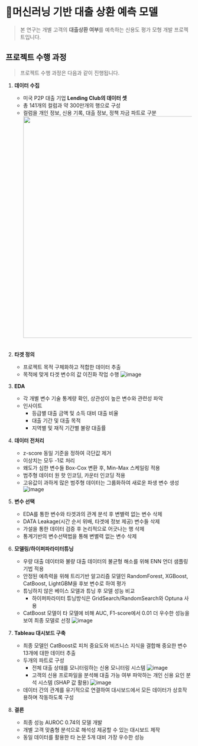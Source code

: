 # 💸머신러닝 기반 대출 상환 예측 모델
> 본 연구는 개별 고객의  **대출상환 여부**를 예측하는 신용도 평가 모형 개발 프로젝트입니다.

## 프로젝트 수행 과정
> 프로젝트 수행 과정은 다음과 같이 진행됩니다.

1. **데이터 수집**
   - 미국 P2P 대출 기업 **Lending Club의 데이터 셋**
   - 총 141개의 컬럼과 약 300만개의 행으로 구성
   - 컬럼을 개인 정보, 신용 기록, 대출 정보, 정책 자금 파트로 구분<br>
     <img src="https://github.com/Hayeong121/asac_lendingclub/blob/main/image/data_ex.jpg" width="600px"><br>
     <br>
     
2. **타겟 정의**
   - 프로젝트 목적 구체화하고 적합한 데이터 추출
   - 목적에 맞게 타겟 변수의 값 이진화 작업 수행
     ![image](https://github.com/Hayeong121/asac_lendingclub/blob/main/image/target_definition.jpg)

3. **EDA**
   - 각 개별 변수 기술 통계량 확인, 상관성이 높은 변수와 관련성 파악
   - 인사이트
      - 등급별 대출 금액 및 소득 대비 대출 비율
      - 대출 기간 및 대출 목적
      - 지역별 및 재직 기간별 불량 대출률
     
4. **데이터 전처리**
   - z-score 동일 기준을 정하여 극단값 제거
   - 이상치는 모두 -1로 처리
   - 왜도가 심한 변수들 Box-Cox 변환 후, Min-Max 스케일링 적용
   - 범주형 데이터 원 핫 인코딩, 카운터 인코딩 적용
   - 고유값이 과하게 많은 범주형 데이터는 그룹화하여 새로운 파생 변수 생성
     ![image](https://github.com/Hayeong121/asac_lendingclub/blob/main/image/feature_selection.jpg)

5. **변수 선택**
   - EDA를 통한 변수와 타겟과의 관계 분석 후 변별력 없는 변수 삭제
   - DATA Leakage(시간 순서 위배, 타겟에 정보 제공) 변수들 삭제
   - 가설을 통한 데이터 검증 후 논리적으로 어긋나는 행 삭제
   - 통계기반의 변수선택법을 통해 변별력 없는 변수 삭제
     
6. **모델링/하이퍼파라미터튜닝**
   - 우량 대출 데이터와 불량 대출 데이터의 불균형 해소를 위해 ENN 언더 샘플링 기법 적용
   - 안정된 예측력을 위해 트리기반 알고리즘 모델인 RandomForest, XGBoost, CatBoost, LightGBM을 후보 변수로 하여 평가
   - 튜닝하지 않은 베이스 모델과 튜닝 후 모델 성능 비교
      - 하이퍼파라미터 튜닝방식은 GridSearch/RandomSearch와 Optuna 사용
   - CatBoost 모델이 타 모델에 비해 AUC, F1-score에서 0.01 더 우수한 성능을 보여 최종 모델로 선정
     ![image](https://github.com/Hayeong121/asac_lendingclub/blob/main/image/modeling.jpg)
     
7. **Tableau 대시보드 구축**
   - 최종 모델인 CatBoost로 피처 중요도와 비즈니스 지식을 결합해 중요한 변수 13개에 대한 데이터 추출
   - 두개의 파트로 구성
      - 전체 대출 상태를 모니터링하는 신용 모니터링 시스템
        ![image](https://github.com/Hayeong121/asac_lendingclub/blob/main/image/dashboard_1.png)
      - 고객의 신용 프로파일을 분석해 대출 가능 여부 파악하는 개인 신용 요인 분석 시스템 (SHAP 값 활용)
        ![image](https://github.com/Hayeong121/asac_lendingclub/blob/main/image/dashboard_2.png)
   -	데이터 간의 관계를 유기적으로 연결하여 대시보드에서 모든 데이터가 상호작용하며 작동하도록 구성
   
8. **결론**
   -	최종 성능 AUROC 0.74의 모델 개발
   -	개별 고객 맞춤형 분석으로 해석성 제공할 수 있는 대시보드 제작
   -	동일 데이터를 활용한 타 논문 5개 대비 가장 우수한 성능
